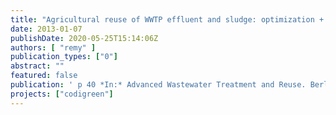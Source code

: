 ```yaml
---
title: "Agricultural reuse of WWTP effluent and sludge: optimization + environmental footprint via LCA"
date: 2013-01-07
publishDate: 2020-05-25T15:14:06Z
authors: [ "remy" ]
publication_types: ["0"]
abstract: ""
featured: false
publication: ' p 40 *In:* Advanced Wastewater Treatment and Reuse. Berlin, Germany. 2013-01-07'
projects: ["codigreen"]
---
```


